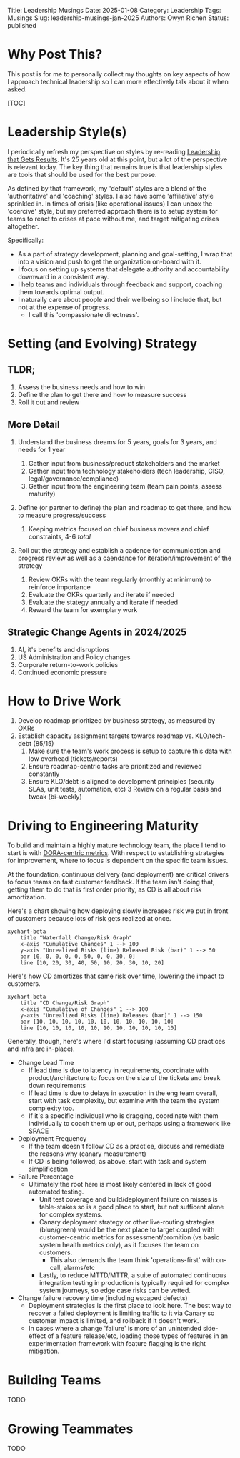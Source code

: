 Title: Leadership Musings
Date: 2025-01-08
Category: Leadership
Tags: Musings
Slug: leadership-musings-jan-2025
Authors: Owyn Richen
Status: published

# Why Post This?

This post is for me to personally collect my thoughts on key aspects of how I approach technical
leadership so I can more effectively talk about it when asked.

[TOC]

# Leadership Style(s)

I periodically refresh my perspective on styles by re-reading [Leadership that Gets Results](https://hbr.org/2000/03/leadership-that-gets-results).
It's 25 years old at this point, but a lot of the perspective is relevant today. The key thing that remains
true is that leadership styles are tools that should be used for the best purpose.

As defined by that framework, my 'default' styles are a blend of the 'authoritative' and 'coaching' styles.
I also have some 'affiliative' style sprinkled in. In times of crisis (like operational issues) I can unbox
the 'coercive' style, but my preferred approach there is to setup system for teams to react to crises at
pace without me, and target mitigating crises altogether.

Specifically:
- As a part of strategy development, planning and goal-setting, I wrap that into a vision and
push to get the organization on-board with it.
- I focus on setting up systems that delegate authority and accountability downward in a consistent way.
- I help teams and individuals through feedback and support, coaching them towards optimal output.
- I naturally care about people and their wellbeing so I include that, but not at the expense of progress.
    - I call this 'compassionate directness'.

# Setting (and Evolving) Strategy

## TLDR;

1. Assess the business needs and how to win
2. Define the plan to get there and how to measure success
3. Roll it out and review

## More Detail

1. Understand the business dreams for 5 years, goals for 3 years, and needs for 1 year
    1. Gather input from business/product stakeholders and the market
    2. Gather input from technology stakeholders (tech leadership, CISO, legal/governance/compliance)
    3. Gather input from the engineering team (team pain points, assess maturity)

2. Define (or partner to define) the plan and roadmap to get there, and how to measure progress/success
    1. Keeping metrics focused on chief business movers and chief constraints, 4-6 *total*

3. Roll out the strategy and establish a cadence for communication and progress review as well as a caendance for iteration/improvement of the strategy
    1. Review OKRs with the team regularly (monthly at minimum) to reinforce importance
    2. Evaluate the OKRs quarterly and iterate if needed
    3. Evaluate the stategy annually and iterate if needed
    4. Reward the team for exemplary work

## Strategic Change Agents in 2024/2025

1. AI, it's benefits and disruptions
2. US Administration and Policy changes
3. Corporate return-to-work policies
4. Continued economic pressure

# How to Drive Work

1. Develop roadmap prioritized by business strategy, as measured by OKRs
2. Establish capacity assignment targets towards roadmap vs. KLO/tech-debt (85/15)
    1. Make sure the team's work process is setup to capture this data with low overhead (tickets/reports)
    2. Ensure roadmap-centric tasks are prioritized and reviewed constantly
    3. Ensure KLO/debt is aligned to development principles (security SLAs, unit tests, automation, etc)
3 Review on a regular basis and tweak (bi-weekly)

# Driving to Engineering Maturity

To build and maintain a highly mature technology team, the place I tend to start is with [DORA-centric metrics](https://services.google.com/fh/files/misc/2024_final_dora_report.pdf).
With respect to establishing strategies for improvement, where to focus is dependent on the specific team issues.

At the foundation, continuous delivery (and deployment) are critical drivers to focus teams on fast customer
feedback.  If the team isn't doing that, getting them to do that is first order priority, as CD is all about
risk amortization.

Here's a chart showing how deploying slowly increases risk we put in front of customers because lots of
risk gets realized at once.

~~~mermaid
xychart-beta
    title "Waterfall Change/Risk Graph"
    x-axis "Cumulative Changes" 1 --> 100
    y-axis "Unrealized Risks (line) Released Risk (bar)" 1 --> 50
    bar [0, 0, 0, 0, 0, 50, 0, 0, 30, 0]
    line [10, 20, 30, 40, 50, 10, 20, 30, 10, 20]
~~~

Here's how CD amortizes that same risk over time, lowering the impact to customers.

~~~mermaid
xychart-beta
    title "CD Change/Risk Graph"
    x-axis "Cumulative of Changes" 1 --> 100
    y-axis "Unrealized Risks (line) Releases (bar)" 1 --> 150
    bar [10, 10, 10, 10, 10, 10, 10, 10, 10, 10, 10]
    line [10, 10, 10, 10, 10, 10, 10, 10, 10, 10, 10]
~~~

Generally, though, here's where I'd start focusing (assuming CD practices and infra are in-place).

- Change Lead Time
    - If lead time is due to latency in requirements, coordinate with product/architecture to focus
    on the size of the tickets and break down requirements
    - If lead time is due to delays in execution in the eng team overall, start with task complexity, but examine with the team the system complexity too.
    - If it's a specific individual who is dragging, coordinate with them individually to coach them up or out, perhaps using a framework like [SPACE](https://queue.acm.org/detail.cfm?id=3454124)
- Deployment Frequency
    - If the team doesn't follow CD as a practice, discuss and remediate the reasons why (canary measurement)
    - If CD is being followed, as above, start with task and system simplification
- Failure Percentage
    - Ultimately the root here is most likely centered in lack of good automated testing.
        - Unit test coverage and build/deployment failure on misses is table-stakes so is a good place to start, but not sufficent alone for complex systems.
        - Canary deployment strategy or other live-routing strategies (blue/green) would be the next place to target coupled with customer-centric metrics for assessment/promition (vs basic system health metrics only), as it focuses the team on customers.
            - This also demands the team think 'operations-first' with on-call, alarms/etc
        - Lastly, to reduce MTTD/MTTR, a suite of automated continuous integration testing in production is typically required for complex system journeys, so edge case risks can be vetted.
- Change failure recovery time (including escaped defects)
    - Deployment strategies is the first place to look here. The best way to recover a failed deployment
    is limiting traffic to it via Canary so customer impact is limited, and rollback if it doesn't work.
    - In cases where a change 'failure' is more of an unintended side-effect of a feature release/etc, loading
    those types of features in an experimentation framework with feature flagging is the right mitigation.

# Building Teams

TODO

# Growing Teammates

TODO